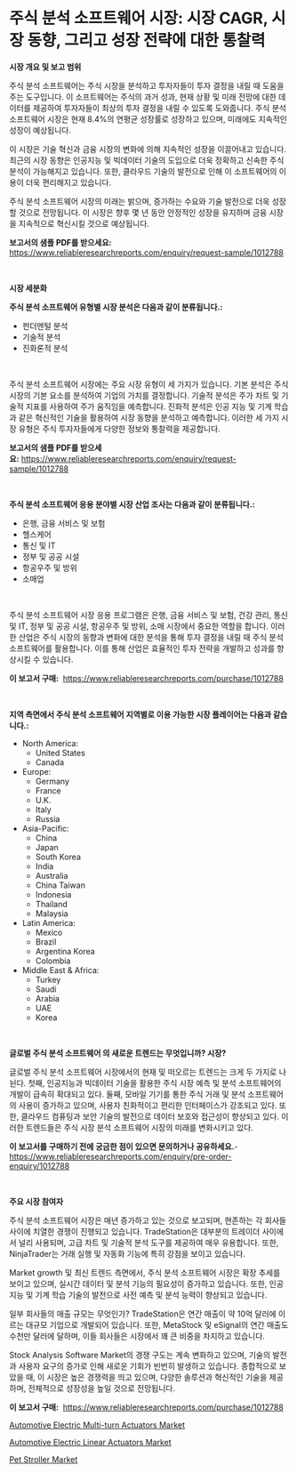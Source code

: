 <p><h1>주식 분석 소프트웨어 시장: 시장 CAGR, 시장 동향, 그리고 성장 전략에 대한 통찰력</h1></p><p><strong>시장 개요 및 보고 범위</strong></p>
<p><p>주식 분석 소프트웨어는 주식 시장을 분석하고 투자자들이 투자 결정을 내릴 때 도움을 주는 도구입니다. 이 소프트웨어는 주식의 과거 성과, 현재 상황 및 미래 전망에 대한 데이터를 제공하여 투자자들이 최상의 투자 결정을 내릴 수 있도록 도와줍니다. 주식 분석 소프트웨어 시장은 현재 8.4%의 연평균 성장률로 성장하고 있으며, 미래에도 지속적인 성장이 예상됩니다.</p><p>이 시장은 기술 혁신과 금융 시장의 변화에 의해 지속적인 성장을 이끌어내고 있습니다. 최근의 시장 동향은 인공지능 및 빅데이터 기술의 도입으로 더욱 정확하고 신속한 주식 분석이 가능해지고 있습니다. 또한, 클라우드 기술의 발전으로 인해 이 소프트웨어의 이용이 더욱 편리해지고 있습니다.</p><p>주식 분석 소프트웨어 시장의 미래는 밝으며, 증가하는 수요와 기술 발전으로 더욱 성장할 것으로 전망됩니다. 이 시장은 향후 몇 년 동안 안정적인 성장을 유지하며 금융 시장을 지속적으로 혁신시킬 것으로 예상됩니다.</p></p>
<p><strong>보고서의 샘플 PDF를 받으세요:</strong> <a href="https://www.reliableresearchreports.com/enquiry/request-sample/1012788">https://www.reliableresearchreports.com/enquiry/request-sample/1012788</a></p>
<p>&nbsp;</p>
<p><strong>시장 세분화</strong></p>
<p><strong>주식 분석 소프트웨어 유형별 시장 분석은 다음과 같이 분류됩니다.:</strong></p>
<p><ul><li>펀더멘털 분석</li><li>기술적 분석</li><li>진화론적 분석</li></ul></p>
<p>&nbsp;</p>
<p><p>주식 분석 소프트웨어 시장에는 주요 시장 유형이 세 가지가 있습니다. 기본 분석은 주식 시장의 기본 요소를 분석하여 기업의 가치를 결정합니다. 기술적 분석은 주가 차트 및 기술적 지표를 사용하여 주가 움직임을 예측합니다. 진화적 분석은 인공 지능 및 기계 학습과 같은 혁신적인 기술을 활용하여 시장 동향을 분석하고 예측합니다. 이러한 세 가지 시장 유형은 주식 투자자들에게 다양한 정보와 통찰력을 제공합니다.</p></p>
<p><strong>보고서의 샘플 PDF를 받으세요:</strong>&nbsp;<a href="https://www.reliableresearchreports.com/enquiry/request-sample/1012788">https://www.reliableresearchreports.com/enquiry/request-sample/1012788</a></p>
<p>&nbsp;</p>
<p><strong> 주식 분석 소프트웨어 응용 분야별 시장 산업 조사는 다음과 같이 분류됩니다.:</strong></p>
<p><ul><li>은행, 금융 서비스 및 보험</li><li>헬스케어</li><li>통신 및 IT</li><li>정부 및 공공 시설</li><li>항공우주 및 방위</li><li>소매업</li></ul></p>
<p>&nbsp;</p>
<p><p>주식 분석 소프트웨어 시장 응용 프로그램은 은행, 금융 서비스 및 보험, 건강 관리, 통신 및 IT, 정부 및 공공 시설, 항공우주 및 방위, 소매 시장에서 중요한 역할을 합니다. 이러한 산업은 주식 시장의 동향과 변화에 대한 분석을 통해 투자 결정을 내릴 때 주식 분석 소프트웨어를 활용합니다. 이를 통해 산업은 효율적인 투자 전략을 개발하고 성과를 향상시킬 수 있습니다.</p></p>
<p><strong>이 보고서 구매:</strong>&nbsp; <a href="https://www.reliableresearchreports.com/purchase/1012788">https://www.reliableresearchreports.com/purchase/1012788</a></p>
<p>&nbsp;</p>
<p><strong>지역 측면에서 주식 분석 소프트웨어 지역별로 이용 가능한 시장 플레이어는 다음과 같습니다.:</strong></p>
<p><ul>
    <li>
        North America:
        <ul>
            <li>United States</li>
            <li>Canada</li>
        </ul>
    </li>
    <li>
        Europe:
        <ul>
            <li>Germany</li>
            <li>France</li>
            <li>U.K.</li>
            <li>Italy</li>
            <li>Russia</li>
        </ul>
    </li>
    <li>
        Asia-Pacific:
        <ul>
            <li>China</li>
            <li>Japan</li>
            <li>South Korea</li>
            <li>India</li>
            <li>Australia</li>
            <li>China Taiwan</li>
            <li>Indonesia</li>
            <li>Thailand</li>
            <li>Malaysia</li>
        </ul>
    </li>
    <li>
        Latin America:
        <ul>
            <li>Mexico</li>
            <li>Brazil</li>
            <li>Argentina Korea</li>
            <li>Colombia</li>
        </ul>
    </li>
    <li>
        Middle East & Africa:
        <ul>
            <li>Turkey</li>
            <li>Saudi</li>
            <li>Arabia</li>
            <li>UAE</li>
            <li>Korea</li>
        </ul>
    </li>
    </ul></p>
<p>&nbsp;</p>
<p><strong>글로벌 주식 분석 소프트웨어 의 새로운 트렌드는 무엇입니까? 시장?</strong></p>
<p><p>글로벌 주식 분석 소프트웨어 시장에서의 현재 및 떠오르는 트렌드는 크게 두 가지로 나뉜다. 첫째, 인공지능과 빅데이터 기술을 활용한 주식 시장 예측 및 분석 소프트웨어의 개발이 급속히 확대되고 있다. 둘째, 모바일 기기를 통한 주식 거래 및 분석 소프트웨어의 사용이 증가하고 있으며, 사용자 친화적이고 편리한 인터페이스가 강조되고 있다. 또한, 클라우드 컴퓨팅과 보안 기술의 발전으로 데이터 보호와 접근성이 향상되고 있다. 이러한 트렌드들은 주식 시장 분석 소프트웨어 시장의 미래를 변화시키고 있다.</p></p>
<p><strong>이 보고서를 구매하기 전에 궁금한 점이 있으면 문의하거나 공유하세요.</strong>- <a href="https://www.reliableresearchreports.com/enquiry/pre-order-enquiry/1012788">https://www.reliableresearchreports.com/enquiry/pre-order-enquiry/1012788</a></p>
<p>&nbsp;</p>
<p><strong>주요 시장 참여자</strong></p>
<p><p>주식 분석 소프트웨어 시장은 매년 증가하고 있는 것으로 보고되며, 현존하는 각 회사들 사이에 치열한 경쟁이 진행되고 있습니다. TradeStation은 대부분의 트레이더 사이에서 널리 사용되며, 고급 차트 및 기술적 분석 도구를 제공하여 매우 유용합니다. 또한, NinjaTrader는 거래 실행 및 자동화 기능에 특히 강점을 보이고 있습니다.</p><p>Market growth 및 최신 트렌드 측면에서, 주식 분석 소프트웨어 시장은 확장 추세를 보이고 있으며, 실시간 데이터 및 분석 기능의 필요성이 증가하고 있습니다. 또한, 인공 지능 및 기계 학습 기술의 발전으로 사전 예측 및 분석 능력이 향상되고 있습니다.</p><p>일부 회사들의 매출 규모는 무엇인가? TradeStation은 연간 매출이 약 10억 달러에 이르는 대규모 기업으로 개발되어 있습니다. 또한, MetaStock 및 eSignal의 연간 매출도 수천만 달러에 달하며, 이들 회사들은 시장에서 꽤 큰 비중을 차지하고 있습니다.</p><p>Stock Analysis Software Market의 경쟁 구도는 계속 변화하고 있으며, 기술의 발전과 사용자 요구의 증가로 인해 새로운 기회가 빈번히 발생하고 있습니다. 종합적으로 보았을 때, 이 시장은 높은 경쟁력을 띄고 있으며, 다양한 솔루션과 혁신적인 기술을 제공하며, 전체적으로 성장성을 높일 것으로 전망됩니다.</p></p>
<p><strong>이 보고서 구매:</strong>&nbsp;&nbsp;<a href="https://www.reliableresearchreports.com/purchase/1012788">https://www.reliableresearchreports.com/purchase/1012788</a></p>
<p><p><a href="https://sore-arch-6db.notion.site/Automotive-Electric-Multi-turn-Actuators-Market-Research-Report-Provides-Critical-Insights-that-can--2e514c8497f84a269356a3bab9342a6f">Automotive Electric Multi-turn Actuators Market</a></p><p><a href="https://confirmed-shield-e13.notion.site/Automotive-Electric-Linear-Actuators-Market-Provides-a-Comprehensive-Analysis-Including-a-Macro-Over-c498332ed8484fca973f1ec0d7441494">Automotive Electric Linear Actuators Market</a></p><p><a href="https://github.com/Airanohannonzb68e5pb53oc1/Market-Research-Report-List-1/blob/main/pet-stroller-market.md">Pet Stroller Market</a></p></p>
